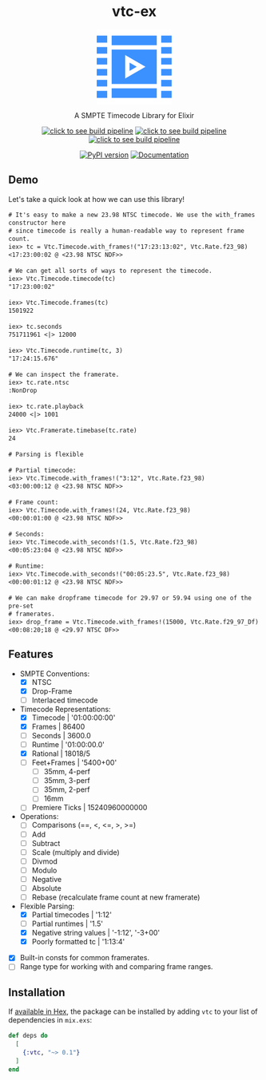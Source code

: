 <h1 align="center">vtc-ex</h1>
<p align="center">
    <img height=150 class="heightSet" align="center" src="https://raw.githubusercontent.com/opencinemac/vtc-py/master/zdocs/source/_static/logo1.svg"/>
</p>
<p align="center">A SMPTE Timecode Library for Elixir</p>
<p align="center">
    <a href="https://dev.azure.com/peake100/Open%20Cinema%20Collective/_build?definitionId=19"><img src="https://dev.azure.com/peake100/Open%20Cinema%20Collective/_apis/build/status/vtc-ex?repoName=opencinemac%2Fvtc-ex&branchName=dev" alt="click to see build pipeline"></a>
    <a href="https://dev.azure.com/peake100/Open%20Cinema%20Collective/_build?definitionId=19"><img src="https://img.shields.io/azure-devops/tests/peake100/Open%20Cinema%20Collective/19/dev?compact_message" alt="click to see build pipeline"></a>
    <a href="https://dev.azure.com/peake100/Open%20Cinema%20Collective/_build?definitionId=19"><img src="https://img.shields.io/azure-devops/coverage/peake100/Open%20Cinema%20Collective/19/dev?compact_message" alt="click to see build pipeline"></a>
</p>
<p align="center">
    <a href="https://hex.pm/packages/vtc"><img src="https://img.shields.io/hexpm/v/vtc.svg" alt="PyPI version" height="18"></a>
    <a href="https://hexdocs.pm/vtc/readme.html"><img src="https://img.shields.io/badge/docs-hexdocs.pm-blue" alt="Documentation"></a>
</p>

Demo
----

Let's take a quick look at how we can use this library!
  
    # It's easy to make a new 23.98 NTSC timecode. We use the with_frames constructor here 
    # since timecode is really a human-readable way to represent frame count.
    iex> tc = Vtc.Timecode.with_frames!("17:23:13:02", Vtc.Rate.f23_98)
    <17:23:00:02 @ <23.98 NTSC NDF>>
    
    # We can get all sorts of ways to represent the timecode.
    iex> Vtc.Timecode.timecode(tc)
    "17:23:00:02"

    iex> Vtc.Timecode.frames(tc)
    1501922

    iex> tc.seconds
    751711961 <|> 12000

    iex> Vtc.Timecode.runtime(tc, 3)
    "17:24:15.676"

    # We can inspect the framerate.
    iex> tc.rate.ntsc
    :NonDrop  
  
    iex> tc.rate.playback
    24000 <|> 1001

    iex> Vtc.Framerate.timebase(tc.rate)
    24

    # Parsing is flexible

    # Partial timecode:
    iex> Vtc.Timecode.with_frames!("3:12", Vtc.Rate.f23_98)
    <03:00:00:12 @ <23.98 NTSC NDF>>

    # Frame count:
    iex> Vtc.Timecode.with_frames!(24, Vtc.Rate.f23_98)    
    <00:00:01:00 @ <23.98 NTSC NDF>>

    # Seconds:
    iex> Vtc.Timecode.with_seconds!(1.5, Vtc.Rate.f23_98)
    <00:05:23:04 @ <23.98 NTSC NDF>>

    # Runtime:
    iex> Vtc.Timecode.with_seconds!("00:05:23.5", Vtc.Rate.f23_98)
    <00:00:01:12 @ <23.98 NTSC NDF>>

    # We can make dropframe timecode for 29.97 or 59.94 using one of the pre-set 
    # framerates.
    iex> drop_frame = Vtc.Timecode.with_frames!(15000, Vtc.Rate.f29_97_Df)
    <00:08:20;18 @ <29.97 NTSC DF>>

    

Features
--------

- SMPTE Conventions:
    - [X] NTSC
    - [X] Drop-Frame
    - [ ] Interlaced timecode
- Timecode Representations:
    - [X] Timecode    | '01:00:00:00'
    - [X] Frames      | 86400
    - [ ] Seconds     | 3600.0
    - [ ] Runtime     | '01:00:00.0'
    - [X] Rational    | 18018/5
    - [ ] Feet+Frames | '5400+00'
        - [ ] 35mm, 4-perf
        - [ ] 35mm, 3-perf
        - [ ] 35mm, 2-perf
        - [ ] 16mm
    - [ ] Premiere Ticks | 15240960000000
- Operations:
    - [ ] Comparisons (==, <, <=, >, >=)
    - [ ] Add
    - [ ] Subtract
    - [ ] Scale (multiply and divide)
    - [ ] Divmod
    - [ ] Modulo
    - [ ] Negative
    - [ ] Absolute
    - [ ] Rebase (recalculate frame count at new framerate)
- Flexible Parsing:
    - [X] Partial timecodes      | '1:12'
    - [ ] Partial runtimes       | '1.5'
    - [X] Negative string values | '-1:12', '-3+00'
    - [X] Poorly formatted tc    | '1:13:4'
- [X] Built-in consts for common framerates.
- [ ] Range type for working with and comparing frame ranges.

## Installation

If [available in Hex](https://hex.pm/docs/publish), the package can be installed
by adding `vtc` to your list of dependencies in `mix.exs`:

```elixir
def deps do
  [
    {:vtc, "~> 0.1"}
  ]
end
```